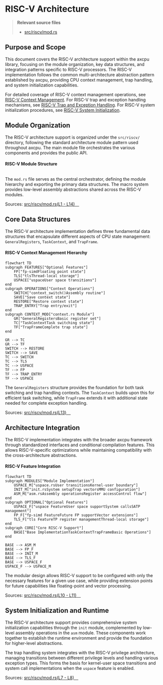 # RISC-V Architecture

> **Relevant source files**
> * [src/riscv/mod.rs](https://github.com/arceos-org/axcpu/blob/b93d8fa3/src/riscv/mod.rs)

## Purpose and Scope

This document covers the RISC-V architecture support within the axcpu library, focusing on the module organization, key data structures, and integration patterns specific to RISC-V processors. The RISC-V implementation follows the common multi-architecture abstraction pattern established by axcpu, providing CPU context management, trap handling, and system initialization capabilities.

For detailed coverage of RISC-V context management operations, see [RISC-V Context Management](/arceos-org/axcpu/4.1-risc-v-context-management). For RISC-V trap and exception handling mechanisms, see [RISC-V Trap and Exception Handling](/arceos-org/axcpu/4.2-risc-v-trap-and-exception-handling). For RISC-V system initialization procedures, see [RISC-V System Initialization](/arceos-org/axcpu/4.3-risc-v-system-initialization).

## Module Organization

The RISC-V architecture support is organized under the `src/riscv/` directory, following the standard architecture module pattern used throughout axcpu. The main module file orchestrates the various components and provides the public API.

#### RISC-V Module Structure

```

```

The `mod.rs` file serves as the central orchestrator, defining the module hierarchy and exporting the primary data structures. The macro system provides low-level assembly abstractions shared across the RISC-V modules.

Sources: [src/riscv/mod.rs(L1 - L14)&emsp;](https://github.com/arceos-org/axcpu/blob/b93d8fa3/src/riscv/mod.rs#L1-L14)

## Core Data Structures

The RISC-V architecture implementation defines three fundamental data structures that encapsulate different aspects of CPU state management: `GeneralRegisters`, `TaskContext`, and `TrapFrame`.

#### RISC-V Context Management Hierarchy

```mermaid
flowchart TD
subgraph FEATURES["Optional Features"]
    FP["fp-simdFloating point state"]
    TLS["tlsThread-local storage"]
    USPACE["uspaceUser space transitions"]
end
subgraph OPERATIONS["Context Operations"]
    SWITCH["context_switch()Assembly routine"]
    SAVE["Save context state"]
    RESTORE["Restore context state"]
    TRAP_ENTRY["Trap entry/exit"]
end
subgraph CONTEXT_MOD["context.rs Module"]
    GR["GeneralRegistersBasic register set"]
    TC["TaskContextTask switching state"]
    TF["TrapFrameComplete trap state"]
end

GR --> TC
GR --> TF
SWITCH --> RESTORE
SWITCH --> SAVE
TC --> SWITCH
TC --> TLS
TC --> USPACE
TF --> FP
TF --> TRAP_ENTRY
TF --> USPACE
```

The `GeneralRegisters` structure provides the foundation for both task switching and trap handling contexts. The `TaskContext` builds upon this for efficient task switching, while `TrapFrame` extends it with additional state needed for complete exception handling.

Sources: [src/riscv/mod.rs(L13)&emsp;](https://github.com/arceos-org/axcpu/blob/b93d8fa3/src/riscv/mod.rs#L13-L13)

## Architecture Integration

The RISC-V implementation integrates with the broader axcpu framework through standardized interfaces and conditional compilation features. This allows RISC-V-specific optimizations while maintaining compatibility with the cross-architecture abstractions.

#### RISC-V Feature Integration

```mermaid
flowchart TD
subgraph MODULES["Module Implementation"]
    USPACE_M["uspace.rsUser transitionsKernel-user boundary"]
    INIT_M["init.rsSystem setupTrap vectorsMMU configuration"]
    ASM_M["asm.rsAssembly operationsRegister accessControl flow"]
end
subgraph OPTIONAL["Optional Features"]
    USPACE_F["uspace FeatureUser space supportSystem callsSATP management"]
    FP_F["fp-simd FeatureFuture FP supportVector extensions"]
    TLS_F["tls FeatureTP register managementThread-local storage"]
end
subgraph CORE["Core RISC-V Support"]
    BASE["Base ImplementationTaskContextTrapFrameBasic Operations"]
end

BASE --> ASM_M
BASE --> FP_F
BASE --> INIT_M
BASE --> TLS_F
BASE --> USPACE_F
USPACE_F --> USPACE_M
```

The modular design allows RISC-V support to be configured with only the necessary features for a given use case, while providing extension points for future capabilities like floating-point and vector processing.

Sources: [src/riscv/mod.rs(L10 - L11)&emsp;](https://github.com/arceos-org/axcpu/blob/b93d8fa3/src/riscv/mod.rs#L10-L11)

## System Initialization and Runtime

The RISC-V architecture support provides comprehensive system initialization capabilities through the `init` module, complemented by low-level assembly operations in the `asm` module. These components work together to establish the runtime environment and provide the foundation for higher-level abstractions.

The trap handling system integrates with the RISC-V privilege architecture, managing transitions between different privilege levels and handling various exception types. This forms the basis for kernel-user space transitions and system call implementations when the `uspace` feature is enabled.

Sources: [src/riscv/mod.rs(L7 - L8)&emsp;](https://github.com/arceos-org/axcpu/blob/b93d8fa3/src/riscv/mod.rs#L7-L8)